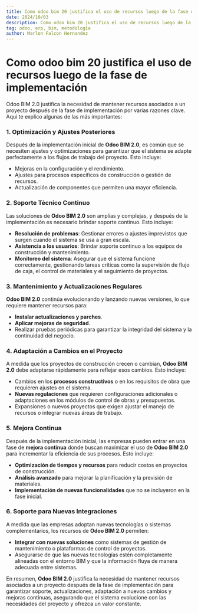 ```yaml
---
title: Como odoo bim 20 justifica el uso de recursos luego de la fase de implementacion
date: 2024/10/03
description: Como odoo bim 20 justifica el uso de recursos luego de la fase de implementacion
tag: odoo, erp, bim, metodologia
author: Marlon Falcon Hernandez
---
```


# Como odoo bim 20 justifica el uso de recursos luego de la fase de implementación

Odoo BIM 2.0 justifica la necesidad de mantener recursos asociados a un proyecto después de la fase de implementación por varias razones clave. Aquí te explico algunas de las más importantes:

### 1. **Optimización y Ajustes Posteriores**
   Después de la implementación inicial de **Odoo BIM 2.0**, es común que se necesiten ajustes y optimizaciones para garantizar que el sistema se adapte perfectamente a los flujos de trabajo del proyecto. Esto incluye:
   - Mejoras en la configuración y el rendimiento.
   - Ajustes para procesos específicos de construcción o gestión de recursos.
   - Actualización de componentes que permiten una mayor eficiencia.

### 2. **Soporte Técnico Continuo**
   Las soluciones de **Odoo BIM 2.0** son amplias y complejas, y después de la implementación es necesario brindar soporte continuo. Esto incluye:
   - **Resolución de problemas**: Gestionar errores o ajustes imprevistos que surgen cuando el sistema se usa a gran escala.
   - **Asistencia a los usuarios**: Brindar soporte continuo a los equipos de construcción y mantenimiento.
   - **Monitoreo del sistema**: Asegurar que el sistema funcione correctamente, gestionando tareas críticas como la supervisión de flujo de caja, el control de materiales y el seguimiento de proyectos.

### 3. **Mantenimiento y Actualizaciones Regulares**
   **Odoo BIM 2.0** continúa evolucionando y lanzando nuevas versiones, lo que requiere mantener recursos para:
   - **Instalar actualizaciones y parches**.
   - **Aplicar mejoras de seguridad**.
   - Realizar pruebas periódicas para garantizar la integridad del sistema y la continuidad del negocio.

### 4. **Adaptación a Cambios en el Proyecto**
   A medida que los proyectos de construcción crecen o cambian, **Odoo BIM 2.0** debe adaptarse rápidamente para reflejar esos cambios. Esto incluye:
   - Cambios en los **procesos constructivos** o en los requisitos de obra que requieren ajustes en el sistema.
   - **Nuevas regulaciones** que requieren configuraciones adicionales o adaptaciones en los módulos de control de obras y presupuestos.
   - Expansiones o nuevos proyectos que exigen ajustar el manejo de recursos o integrar nuevas áreas de trabajo.

### 5. **Mejora Continua**
   Después de la implementación inicial, las empresas pueden entrar en una fase de **mejora continua** donde buscan maximizar el uso de **Odoo BIM 2.0** para incrementar la eficiencia de sus procesos. Esto incluye:
   - **Optimización de tiempos y recursos** para reducir costos en proyectos de construcción.
   - **Análisis avanzado** para mejorar la planificación y la previsión de materiales.
   - **Implementación de nuevas funcionalidades** que no se incluyeron en la fase inicial.

### 6. **Soporte para Nuevas Integraciones**
   A medida que las empresas adoptan nuevas tecnologías o sistemas complementarios, los recursos de **Odoo BIM 2.0** permiten:
   - **Integrar con nuevas soluciones** como sistemas de gestión de mantenimiento o plataformas de control de proyectos.
   - Asegurarse de que las nuevas tecnologías estén completamente alineadas con el entorno BIM y que la información fluya de manera adecuada entre sistemas.

En resumen, **Odoo BIM 2.0** justifica la necesidad de mantener recursos asociados a un proyecto después de la fase de implementación para garantizar soporte, actualizaciones, adaptación a nuevos cambios y mejoras continuas, asegurando que el sistema evolucione con las necesidades del proyecto y ofrezca un valor constante.